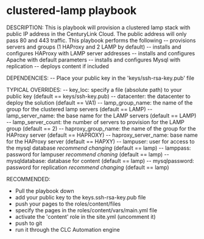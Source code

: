 # clustered-lamp playbook

DESCRIPTION: 
This is playbook will provision a clustered lamp stack with public IP address in the CenturyLink Cloud. The public address will only pass 80 and 443 traffic. This playbook performs the following
-- provisions servers and groups (1 HAProxy and 2 LAMP by default)
-- installs and configures HAProxy with LAMP server addresses
-- installs and configures Apache with default parameters
-- installs and configures Mysql with replication
-- deploys content if included

DEPENDENCIES:
-- Place your public key in the 'keys/ssh-rsa-key.pub' file

TYPICAL OVERRIDES: 
-- key_loc: specify a file (absolute path) to your public key (default == keys/ssh-key.pub)
-- datacenter: the datacenter to deploy the solution (default == VA1)
-- lamp_group_name: the name of the group for the clustered lamp servers (default == LAMP)
-- lamp_server_name: the base name for the LAMP servers (default == LAMP)
-- lamp_server_count: the number of servers to provision for the LAMP group (default == 2)
-- haproxy_group_name: the name of the group for the HAProxy server (default == HAPROXY)
-- haproxy_server_name: base name for the HAProxy server (default == HAPXY)
-- lampuser: user for access to the mysql database *recommend changing* (default == lamp)
-- lamppass: password for lampuser *recommend chaning* (default == lamp)
-- mysqldatabase: database for content (default == lamp)
-- mysqlpassword: password for replication *recommend changing* (default == lamp)

RECOMMENDED: 
- Pull the playbook down 
- add your public key to the keys.ssh-rsa-key.pub file
- push your pages to the roles/content/files
- specify the pages in the roles/content/vars/main.yml file
- activate the 'content' role in the site.yml (uncomment it)
- push to git 
- run it through the CLC Automation engine